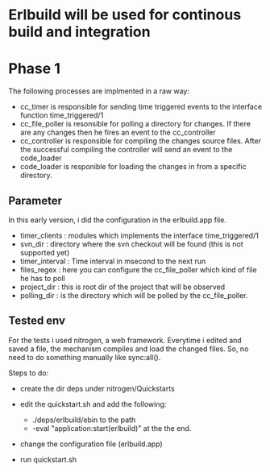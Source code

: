 # Erlbuild will be used for continous build and integration

# Phase 1

The following processes are implmented in a raw way:

- cc_timer is responsible for sending time triggered 
  events to the interface function time_triggered/1
- cc_file_poller is resonsible for polling a directory
  for changes. If there are any changes then he fires
  an event to the cc_controller
- cc_controller is responsible for compiling the
  changes source files. After the successful compiling
  the controller will send an event to the code_loader
- code_loader is responible for loading the changes 
  in from a specific directory. 

## Parameter

In this early version, i did the configuration in the 
erlbuild.app file.

- timer_clients : modules which implements the interface time_triggered/1
- svn_dir : directory where the svn checkout will be found (this is not supported yet)
- timer_interval : Time interval in msecond to the next run 
- files_regex : here you can configure the cc_file_poller which kind of file he has to poll
- project_dir : this is root dir of the project that will be observed
- polling_dir : is the directory which will be polled by the cc_file_poller.

## Tested env

For the tests i used nitrogen, a web framework. Everytime
i edited and saved a file, the mechanism compiles and load
the changed files. So, no need to do something manually like
sync:all().

Steps to do:
- create the dir deps under nitrogen/Quickstarts
- edit the quickstart.sh and add the following:
  - ./deps/erlbuild/ebin to the path
  - -eval "application:start(erlbuild)" at the the end.
- change the configuration file (erlbuild.app)

- run quickstart.sh 
